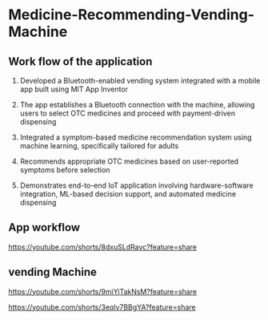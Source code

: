 # Medicine-Recommending-Vending-Machine


## Work flow of the application

1. Developed a Bluetooth-enabled vending system integrated with a mobile app built using MIT App Inventor

2. The app establishes a Bluetooth connection with the machine, allowing users to select OTC medicines and proceed with payment-driven dispensing

3. Integrated a symptom-based medicine recommendation system using machine learning, specifically tailored for adults

4. Recommends appropriate OTC medicines based on user-reported symptoms before selection

5. Demonstrates end-to-end IoT application involving hardware-software integration, ML-based decision support, and automated medicine dispensing

## App workflow
https://youtube.com/shorts/8dxuSLdRavc?feature=share

## vending Machine
https://youtube.com/shorts/9miYiTakNsM?feature=share


https://youtube.com/shorts/3eqlv7BBgYA?feature=share
